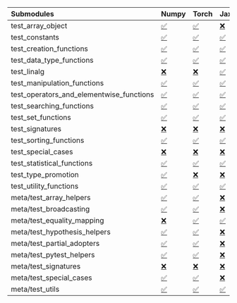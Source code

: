| Submodules                               | Numpy                                                                                                                           | Torch                                                                                                                           | Jax                                                                                                                             | Tensorflow                                                                                                                      |
|:-----------------------------------------|:--------------------------------------------------------------------------------------------------------------------------------|:--------------------------------------------------------------------------------------------------------------------------------|:--------------------------------------------------------------------------------------------------------------------------------|:--------------------------------------------------------------------------------------------------------------------------------|
| test_array_object                        | <a href="https://github.com/unifyai/ivy/runs/8228640839?check_suite_focus=true" rel="noopener noreferrer" target="_blank">✅</a> | <a href="https://github.com/unifyai/ivy/runs/8228643855?check_suite_focus=true" rel="noopener noreferrer" target="_blank">✅</a> | <a href="https://github.com/unifyai/ivy/runs/8228647616?check_suite_focus=true" rel="noopener noreferrer" target="_blank">❌</a> | <a href="https://github.com/unifyai/ivy/runs/8228652499?check_suite_focus=true" rel="noopener noreferrer" target="_blank">✅</a> |
| test_constants                           | <a href="https://github.com/unifyai/ivy/runs/8228640952?check_suite_focus=true" rel="noopener noreferrer" target="_blank">✅</a> | <a href="https://github.com/unifyai/ivy/runs/8228643973?check_suite_focus=true" rel="noopener noreferrer" target="_blank">✅</a> | <a href="https://github.com/unifyai/ivy/runs/8228647727?check_suite_focus=true" rel="noopener noreferrer" target="_blank">✅</a> | <a href="https://github.com/unifyai/ivy/runs/8228652674?check_suite_focus=true" rel="noopener noreferrer" target="_blank">✅</a> |
| test_creation_functions                  | <a href="https://github.com/unifyai/ivy/runs/8228641068?check_suite_focus=true" rel="noopener noreferrer" target="_blank">✅</a> | <a href="https://github.com/unifyai/ivy/runs/8228644134?check_suite_focus=true" rel="noopener noreferrer" target="_blank">✅</a> | <a href="https://github.com/unifyai/ivy/runs/8228647870?check_suite_focus=true" rel="noopener noreferrer" target="_blank">✅</a> | <a href="https://github.com/unifyai/ivy/runs/8228652826?check_suite_focus=true" rel="noopener noreferrer" target="_blank">✅</a> |
| test_data_type_functions                 | <a href="https://github.com/unifyai/ivy/runs/8228641175?check_suite_focus=true" rel="noopener noreferrer" target="_blank">✅</a> | <a href="https://github.com/unifyai/ivy/runs/8228644345?check_suite_focus=true" rel="noopener noreferrer" target="_blank">✅</a> | <a href="https://github.com/unifyai/ivy/runs/8228648004?check_suite_focus=true" rel="noopener noreferrer" target="_blank">✅</a> | <a href="https://github.com/unifyai/ivy/runs/8228652999?check_suite_focus=true" rel="noopener noreferrer" target="_blank">✅</a> |
| test_linalg                              | <a href="https://github.com/unifyai/ivy/runs/8228641304?check_suite_focus=true" rel="noopener noreferrer" target="_blank">❌</a> | <a href="https://github.com/unifyai/ivy/runs/8228644532?check_suite_focus=true" rel="noopener noreferrer" target="_blank">❌</a> | <a href="https://github.com/unifyai/ivy/runs/8228648142?check_suite_focus=true" rel="noopener noreferrer" target="_blank">✅</a> | <a href="https://github.com/unifyai/ivy/runs/8228653153?check_suite_focus=true" rel="noopener noreferrer" target="_blank">❌</a> |
| test_manipulation_functions              | <a href="https://github.com/unifyai/ivy/runs/8228641414?check_suite_focus=true" rel="noopener noreferrer" target="_blank">✅</a> | <a href="https://github.com/unifyai/ivy/runs/8228644684?check_suite_focus=true" rel="noopener noreferrer" target="_blank">✅</a> | <a href="https://github.com/unifyai/ivy/runs/8228648303?check_suite_focus=true" rel="noopener noreferrer" target="_blank">✅</a> | <a href="https://github.com/unifyai/ivy/runs/8228653323?check_suite_focus=true" rel="noopener noreferrer" target="_blank">✅</a> |
| test_operators_and_elementwise_functions | <a href="https://github.com/unifyai/ivy/runs/8228641548?check_suite_focus=true" rel="noopener noreferrer" target="_blank">✅</a> | <a href="https://github.com/unifyai/ivy/runs/8228644836?check_suite_focus=true" rel="noopener noreferrer" target="_blank">✅</a> | <a href="https://github.com/unifyai/ivy/runs/8228648506?check_suite_focus=true" rel="noopener noreferrer" target="_blank">✅</a> | <a href="https://github.com/unifyai/ivy/runs/8228653486?check_suite_focus=true" rel="noopener noreferrer" target="_blank">✅</a> |
| test_searching_functions                 | <a href="https://github.com/unifyai/ivy/runs/8228641667?check_suite_focus=true" rel="noopener noreferrer" target="_blank">✅</a> | <a href="https://github.com/unifyai/ivy/runs/8228644960?check_suite_focus=true" rel="noopener noreferrer" target="_blank">✅</a> | <a href="https://github.com/unifyai/ivy/runs/8228648746?check_suite_focus=true" rel="noopener noreferrer" target="_blank">✅</a> | <a href="https://github.com/unifyai/ivy/runs/8228653678?check_suite_focus=true" rel="noopener noreferrer" target="_blank">✅</a> |
| test_set_functions                       | <a href="https://github.com/unifyai/ivy/runs/8228641781?check_suite_focus=true" rel="noopener noreferrer" target="_blank">✅</a> | <a href="https://github.com/unifyai/ivy/runs/8228645118?check_suite_focus=true" rel="noopener noreferrer" target="_blank">✅</a> | <a href="https://github.com/unifyai/ivy/runs/8228648964?check_suite_focus=true" rel="noopener noreferrer" target="_blank">✅</a> | <a href="https://github.com/unifyai/ivy/runs/8228653838?check_suite_focus=true" rel="noopener noreferrer" target="_blank">✅</a> |
| test_signatures                          | <a href="https://github.com/unifyai/ivy/runs/8228641953?check_suite_focus=true" rel="noopener noreferrer" target="_blank">❌</a> | <a href="https://github.com/unifyai/ivy/runs/8228645292?check_suite_focus=true" rel="noopener noreferrer" target="_blank">❌</a> | <a href="https://github.com/unifyai/ivy/runs/8228649177?check_suite_focus=true" rel="noopener noreferrer" target="_blank">❌</a> | <a href="https://github.com/unifyai/ivy/runs/8228654023?check_suite_focus=true" rel="noopener noreferrer" target="_blank">❌</a> |
| test_sorting_functions                   | <a href="https://github.com/unifyai/ivy/runs/8228642076?check_suite_focus=true" rel="noopener noreferrer" target="_blank">✅</a> | <a href="https://github.com/unifyai/ivy/runs/8228645440?check_suite_focus=true" rel="noopener noreferrer" target="_blank">✅</a> | <a href="https://github.com/unifyai/ivy/runs/8228649373?check_suite_focus=true" rel="noopener noreferrer" target="_blank">✅</a> | <a href="https://github.com/unifyai/ivy/runs/8228654212?check_suite_focus=true" rel="noopener noreferrer" target="_blank">✅</a> |
| test_special_cases                       | <a href="https://github.com/unifyai/ivy/runs/8228642186?check_suite_focus=true" rel="noopener noreferrer" target="_blank">❌</a> | <a href="https://github.com/unifyai/ivy/runs/8228645583?check_suite_focus=true" rel="noopener noreferrer" target="_blank">❌</a> | <a href="https://github.com/unifyai/ivy/runs/8228649514?check_suite_focus=true" rel="noopener noreferrer" target="_blank">❌</a> | <a href="https://github.com/unifyai/ivy/runs/8228654452?check_suite_focus=true" rel="noopener noreferrer" target="_blank">❌</a> |
| test_statistical_functions               | <a href="https://github.com/unifyai/ivy/runs/8228642308?check_suite_focus=true" rel="noopener noreferrer" target="_blank">✅</a> | <a href="https://github.com/unifyai/ivy/runs/8228645747?check_suite_focus=true" rel="noopener noreferrer" target="_blank">✅</a> | <a href="https://github.com/unifyai/ivy/runs/8228649694?check_suite_focus=true" rel="noopener noreferrer" target="_blank">✅</a> | <a href="https://github.com/unifyai/ivy/runs/8228654613?check_suite_focus=true" rel="noopener noreferrer" target="_blank">❌</a> |
| test_type_promotion                      | <a href="https://github.com/unifyai/ivy/runs/8228642407?check_suite_focus=true" rel="noopener noreferrer" target="_blank">✅</a> | <a href="https://github.com/unifyai/ivy/runs/8228645901?check_suite_focus=true" rel="noopener noreferrer" target="_blank">❌</a> | <a href="https://github.com/unifyai/ivy/runs/8228650564?check_suite_focus=true" rel="noopener noreferrer" target="_blank">❌</a> | <a href="https://github.com/unifyai/ivy/runs/8228654753?check_suite_focus=true" rel="noopener noreferrer" target="_blank">❌</a> |
| test_utility_functions                   | <a href="https://github.com/unifyai/ivy/runs/8228642539?check_suite_focus=true" rel="noopener noreferrer" target="_blank">✅</a> | <a href="https://github.com/unifyai/ivy/runs/8228646062?check_suite_focus=true" rel="noopener noreferrer" target="_blank">✅</a> | <a href="https://github.com/unifyai/ivy/runs/8228650735?check_suite_focus=true" rel="noopener noreferrer" target="_blank">✅</a> | <a href="https://github.com/unifyai/ivy/runs/8228654909?check_suite_focus=true" rel="noopener noreferrer" target="_blank">✅</a> |
| meta/test_array_helpers                  | <a href="https://github.com/unifyai/ivy/runs/8228642714?check_suite_focus=true" rel="noopener noreferrer" target="_blank">✅</a> | <a href="https://github.com/unifyai/ivy/runs/8228646217?check_suite_focus=true" rel="noopener noreferrer" target="_blank">✅</a> | <a href="https://github.com/unifyai/ivy/runs/8228650948?check_suite_focus=true" rel="noopener noreferrer" target="_blank">❌</a> | <a href="https://github.com/unifyai/ivy/runs/8228655091?check_suite_focus=true" rel="noopener noreferrer" target="_blank">✅</a> |
| meta/test_broadcasting                   | <a href="https://github.com/unifyai/ivy/runs/8228642854?check_suite_focus=true" rel="noopener noreferrer" target="_blank">✅</a> | <a href="https://github.com/unifyai/ivy/runs/8228646395?check_suite_focus=true" rel="noopener noreferrer" target="_blank">✅</a> | <a href="https://github.com/unifyai/ivy/runs/8228651123?check_suite_focus=true" rel="noopener noreferrer" target="_blank">❌</a> | <a href="https://github.com/unifyai/ivy/runs/8228655242?check_suite_focus=true" rel="noopener noreferrer" target="_blank">✅</a> |
| meta/test_equality_mapping               | <a href="https://github.com/unifyai/ivy/runs/8228642983?check_suite_focus=true" rel="noopener noreferrer" target="_blank">❌</a> | <a href="https://github.com/unifyai/ivy/runs/8228646549?check_suite_focus=true" rel="noopener noreferrer" target="_blank">✅</a> | <a href="https://github.com/unifyai/ivy/runs/8228651284?check_suite_focus=true" rel="noopener noreferrer" target="_blank">✅</a> | <a href="https://github.com/unifyai/ivy/runs/8228655385?check_suite_focus=true" rel="noopener noreferrer" target="_blank">✅</a> |
| meta/test_hypothesis_helpers             | <a href="https://github.com/unifyai/ivy/runs/8228643111?check_suite_focus=true" rel="noopener noreferrer" target="_blank">✅</a> | <a href="https://github.com/unifyai/ivy/runs/8228646691?check_suite_focus=true" rel="noopener noreferrer" target="_blank">✅</a> | <a href="https://github.com/unifyai/ivy/runs/8228651455?check_suite_focus=true" rel="noopener noreferrer" target="_blank">❌</a> | <a href="https://github.com/unifyai/ivy/runs/8228655537?check_suite_focus=true" rel="noopener noreferrer" target="_blank">✅</a> |
| meta/test_partial_adopters               | <a href="https://github.com/unifyai/ivy/runs/8228643252?check_suite_focus=true" rel="noopener noreferrer" target="_blank">✅</a> | <a href="https://github.com/unifyai/ivy/runs/8228646840?check_suite_focus=true" rel="noopener noreferrer" target="_blank">✅</a> | <a href="https://github.com/unifyai/ivy/runs/8228651657?check_suite_focus=true" rel="noopener noreferrer" target="_blank">❌</a> | <a href="https://github.com/unifyai/ivy/runs/8228655729?check_suite_focus=true" rel="noopener noreferrer" target="_blank">✅</a> |
| meta/test_pytest_helpers                 | <a href="https://github.com/unifyai/ivy/runs/8228643385?check_suite_focus=true" rel="noopener noreferrer" target="_blank">✅</a> | <a href="https://github.com/unifyai/ivy/runs/8228646974?check_suite_focus=true" rel="noopener noreferrer" target="_blank">✅</a> | <a href="https://github.com/unifyai/ivy/runs/8228651851?check_suite_focus=true" rel="noopener noreferrer" target="_blank">❌</a> | <a href="https://github.com/unifyai/ivy/runs/8228655887?check_suite_focus=true" rel="noopener noreferrer" target="_blank">✅</a> |
| meta/test_signatures                     | <a href="https://github.com/unifyai/ivy/runs/8228643501?check_suite_focus=true" rel="noopener noreferrer" target="_blank">❌</a> | <a href="https://github.com/unifyai/ivy/runs/8228647104?check_suite_focus=true" rel="noopener noreferrer" target="_blank">❌</a> | <a href="https://github.com/unifyai/ivy/runs/8228652034?check_suite_focus=true" rel="noopener noreferrer" target="_blank">❌</a> | <a href="https://github.com/unifyai/ivy/runs/8228656050?check_suite_focus=true" rel="noopener noreferrer" target="_blank">❌</a> |
| meta/test_special_cases                  | <a href="https://github.com/unifyai/ivy/runs/8228643634?check_suite_focus=true" rel="noopener noreferrer" target="_blank">✅</a> | <a href="https://github.com/unifyai/ivy/runs/8228647291?check_suite_focus=true" rel="noopener noreferrer" target="_blank">✅</a> | <a href="https://github.com/unifyai/ivy/runs/8228652162?check_suite_focus=true" rel="noopener noreferrer" target="_blank">❌</a> | <a href="https://github.com/unifyai/ivy/runs/8228656223?check_suite_focus=true" rel="noopener noreferrer" target="_blank">✅</a> |
| meta/test_utils                          | <a href="https://github.com/unifyai/ivy/runs/8228643743?check_suite_focus=true" rel="noopener noreferrer" target="_blank">✅</a> | <a href="https://github.com/unifyai/ivy/runs/8228647501?check_suite_focus=true" rel="noopener noreferrer" target="_blank">✅</a> | <a href="https://github.com/unifyai/ivy/runs/8228652314?check_suite_focus=true" rel="noopener noreferrer" target="_blank">✅</a> | <a href="https://github.com/unifyai/ivy/runs/8228656450?check_suite_focus=true" rel="noopener noreferrer" target="_blank">✅</a> |